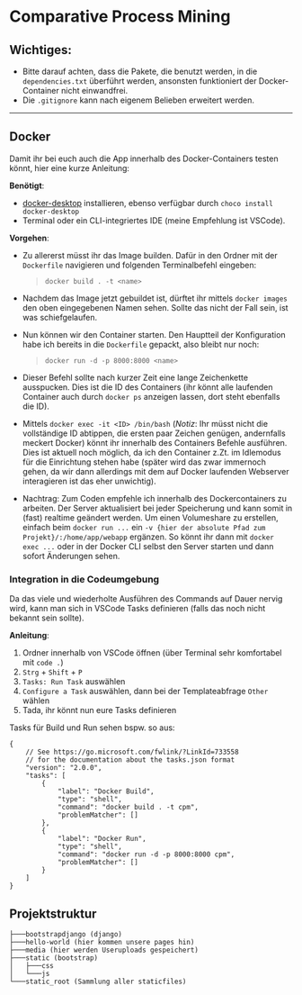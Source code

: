 # Comparative Process Mining
## Wichtiges:
* Bitte darauf achten, dass die Pakete, die benutzt werden, in die `dependencies.txt` überführt werden, ansonsten funktioniert der Docker-Container nicht einwandfrei.
* Die `.gitignore` kann nach eigenem Belieben erweitert werden.
---
## Docker
Damit ihr bei euch auch die App innerhalb des Docker-Containers testen könnt, hier eine kurze Anleitung:

**Benötigt**:
* [docker-desktop](https://www.docker.com/products/docker-desktop) installieren, ebenso verfügbar durch `choco install docker-desktop`
* Terminal oder ein CLI-integriertes IDE (meine Empfehlung ist VSCode).

**Vorgehen**:
* Zu allererst müsst ihr das Image builden. Dafür in den Ordner mit der `Dockerfile` navigieren und folgenden Terminalbefehl eingeben:
    > `docker build . -t <name>`

* Nachdem das Image jetzt gebuildet ist, dürftet ihr mittels `docker images` den oben eingegebenen Namen sehen. Sollte das nicht der Fall sein, ist was schiefgelaufen.

* Nun können wir den Container starten. Den Hauptteil der Konfiguration habe ich bereits in die `Dockerfile` gepackt, also bleibt nur noch:
    > `docker run -d -p 8000:8000 <name>`

* Dieser Befehl sollte nach kurzer Zeit eine lange Zeichenkette ausspucken. Dies ist die ID des Containers (ihr könnt alle laufenden Container auch durch `docker ps` anzeigen lassen, dort steht ebenfalls die ID).

* Mittels `docker exec -it <ID> /bin/bash` (*Notiz*:  Ihr müsst nicht die vollständige ID abtippen, die ersten paar Zeichen genügen, andernfalls meckert Docker) könnt ihr innerhalb des Containers Befehle ausführen. Dies ist aktuell noch möglich, da ich den Container z.Zt. im Idlemodus für die Einrichtung stehen habe (später wird das zwar immernoch gehen, da wir dann allerdings mit dem auf Docker laufenden Webserver interagieren ist das eher unwichtig).

* Nachtrag: Zum Coden empfehle ich innerhalb des Dockercontainers zu arbeiten. Der Server aktualisiert bei jeder Speicherung und kann somit in (fast) realtime geändert werden. Um einen Volumeshare zu erstellen, einfach beim `docker run ...` ein `-v {hier der absolute Pfad zum Projekt}/:/home/app/webapp` ergänzen. So könnt ihr dann mit `docker exec ...` oder in der Docker CLI selbst den Server starten und dann sofort Änderungen sehen.

### **Integration in die Codeumgebung**
Da das viele und wiederholte Ausführen des Commands auf Dauer nervig wird, kann man sich in VSCode Tasks definieren (falls das noch nicht bekannt sein sollte).

**Anleitung**:
1. Ordner innerhalb von VSCode öffnen (über Terminal sehr komfortabel mit `code .`)
2. `Strg` + `Shift` + `P`
3. `Tasks: Run Task` auswählen
4. `Configure a Task` auswählen, dann bei der Templateabfrage `Other` wählen
5. Tada, ihr könnt nun eure Tasks definieren 


Tasks für Build und Run sehen bspw. so aus:

```
{
    // See https://go.microsoft.com/fwlink/?LinkId=733558
    // for the documentation about the tasks.json format
    "version": "2.0.0",
    "tasks": [
        {
            "label": "Docker Build",
            "type": "shell",
            "command": "docker build . -t cpm",
            "problemMatcher": []
        },
        {
            "label": "Docker Run",
            "type": "shell",
            "command": "docker run -d -p 8000:8000 cpm",
            "problemMatcher": []
        }
    ]
}
```

## Projektstruktur
```
├───bootstrapdjango (django)
├───hello-world (hier kommen unsere pages hin)
├───media (hier werden Useruploads gespeichert)
├───static (bootstrap)
│   ├───css
│   └───js
└───static_root (Sammlung aller staticfiles)
```